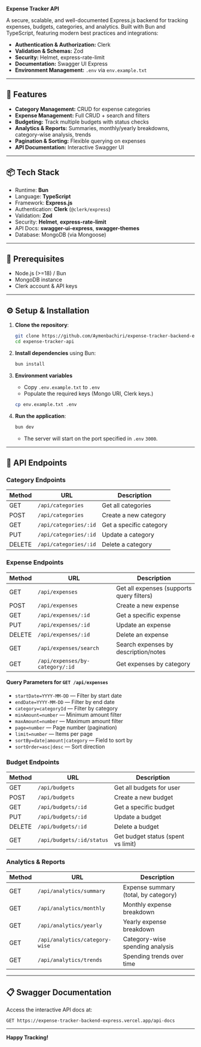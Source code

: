 **Expense Tracker API**

A secure, scalable, and well-documented Express.js backend for tracking expenses, budgets, categories, and analytics. Built with Bun and TypeScript, featuring modern best practices and integrations:

- **Authentication & Authorization:** Clerk
- **Validation & Schemas:** Zod
- **Security:** Helmet, express-rate-limit
- **Documentation:** Swagger UI Express
- **Environment Management:** `.env` via `env.example.txt`

---

## 🚀 Features

- **Category Management:** CRUD for expense categories
- **Expense Management:** Full CRUD + search and filters
- **Budgeting:** Track multiple budgets with status checks
- **Analytics & Reports:** Summaries, monthly/yearly breakdowns, category-wise analysis, trends
- **Pagination & Sorting:** Flexible querying on expenses
- **API Documentation:** Interactive Swagger UI

---

## 📦 Tech Stack

- Runtime: **Bun**
- Language: **TypeScript**
- Framework: **Express.js**
- Authentication: **Clerk** (`@clerk/express`)
- Validation: **Zod**
- Security: **Helmet**, **express-rate-limit**
- API Docs: **swagger-ui-express**, **swagger-themes**
- Database: MongoDB (via Mongoose)

---

## 🔧 Prerequisites

- Node.js (>=18) / Bun
- MongoDB instance
- Clerk account & API keys

---

## ⚙️ Setup & Installation

1. **Clone the repository**:

   ```bash
   git clone https://github.com/Aymenbachiri/expense-tracker-backend-express.git
   cd expense-tracker-api
   ```

2. **Install dependencies** using Bun:

   ```bash
   bun install
   ```

3. **Environment variables**
   - Copy `.env.example.txt` to `.env`
   - Populate the required keys (Mongo URI, Clerk keys.)

   ```bash
   cp env.example.txt .env
   ```

4. **Run the application**:

   ```bash
   bun dev
   ```
   - The server will start on the port specified in `.env` `3000`.

---

## 📖 API Endpoints

### Category Endpoints

| Method | URL                   | Description             |
| ------ | --------------------- | ----------------------- |
| GET    | `/api/categories`     | Get all categories      |
| POST   | `/api/categories`     | Create a new category   |
| GET    | `/api/categories/:id` | Get a specific category |
| PUT    | `/api/categories/:id` | Update a category       |
| DELETE | `/api/categories/:id` | Delete a category       |

### Expense Endpoints

| Method | URL                             | Description                               |
| ------ | ------------------------------- | ----------------------------------------- |
| GET    | `/api/expenses`                 | Get all expenses (supports query filters) |
| POST   | `/api/expenses`                 | Create a new expense                      |
| GET    | `/api/expenses/:id`             | Get a specific expense                    |
| PUT    | `/api/expenses/:id`             | Update an expense                         |
| DELETE | `/api/expenses/:id`             | Delete an expense                         |
| GET    | `/api/expenses/search`          | Search expenses by description/notes      |
| GET    | `/api/expenses/by-category/:id` | Get expenses by category                  |

#### Query Parameters for `GET /api/expenses`

- `startDate=YYYY-MM-DD` — Filter by start date
- `endDate=YYYY-MM-DD` — Filter by end date
- `category=categoryId` — Filter by category
- `minAmount=number` — Minimum amount filter
- `maxAmount=number` — Maximum amount filter
- `page=number` — Page number (pagination)
- `limit=number` — Items per page
- `sortBy=date|amount|category` — Field to sort by
- `sortOrder=asc|desc` — Sort direction

### Budget Endpoints

| Method | URL                       | Description                        |
| ------ | ------------------------- | ---------------------------------- |
| GET    | `/api/budgets`            | Get all budgets for user           |
| POST   | `/api/budgets`            | Create a new budget                |
| GET    | `/api/budgets/:id`        | Get a specific budget              |
| PUT    | `/api/budgets/:id`        | Update a budget                    |
| DELETE | `/api/budgets/:id`        | Delete a budget                    |
| GET    | `/api/budgets/:id/status` | Get budget status (spent vs limit) |

### Analytics & Reports

| Method | URL                            | Description                          |
| ------ | ------------------------------ | ------------------------------------ |
| GET    | `/api/analytics/summary`       | Expense summary (total, by category) |
| GET    | `/api/analytics/monthly`       | Monthly expense breakdown            |
| GET    | `/api/analytics/yearly`        | Yearly expense breakdown             |
| GET    | `/api/analytics/category-wise` | Category-wise spending analysis      |
| GET    | `/api/analytics/trends`        | Spending trends over time            |

---

## 📋 Swagger Documentation

Access the interactive API docs at:

```
GET https://expense-tracker-backend-express.vercel.app/api-docs
```

---

**Happy Tracking!**
